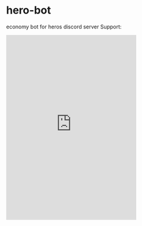 # hero-bot
economy bot for heros discord server
Support:
<iframe src="https://discord.com/widget?id=1153695832189718528&theme=dark" width="350" height="500" allowtransparency="true" frameborder="0" sandbox="allow-popups allow-popups-to-escape-sandbox allow-same-origin allow-scripts"></iframe>
